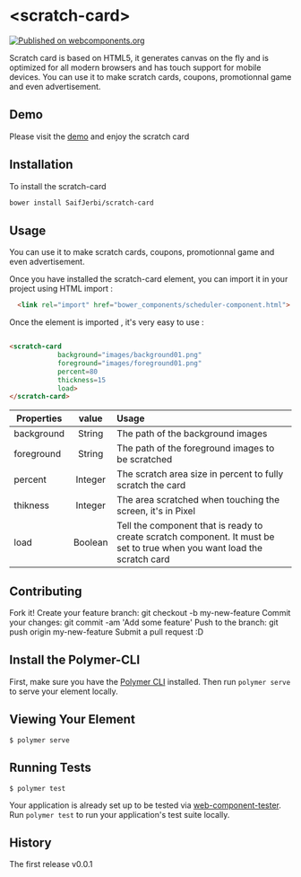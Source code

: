 # \<scratch-card\>

[![Published on webcomponents.org](https://img.shields.io/badge/webcomponents.org-published-blue.svg)](https://www.webcomponents.org/element/SaifJerbi/scratch-card)

Scratch card  is based on HTML5, it generates canvas on the fly and is optimized for all modern browsers and has touch support for mobile devices. You can use it to make scratch cards, coupons, promotionnal game and even advertisement.

## Demo

Please visit the [demo](https://saifjerbi.github.io/scratch-card) and enjoy the scratch card

## Installation

To install the scratch-card 

```bash
bower install SaifJerbi/scratch-card
```

## Usage

You can use it to make scratch cards, coupons, promotionnal game and even advertisement.

Once you have installed the scratch-card element, you can import it in your project using HTML import :

```html
  <link rel="import" href="bower_components/scheduler-component.html">
```
Once the element is imported , it's very easy to use :

```html

<scratch-card 
            background="images/background01.png" 
            foreground="images/foreground01.png"
            percent=80
            thickness=15
            load>
</scratch-card>

```

| Properties        | value          | Usage |
| -------------     |:-------------: | :-----|
| background        | String         | The path of the background images |
| foreground        | String         | The path of the foreground images to be scratched |
| percent           | Integer        | The scratch area size in percent to fully scratch the card |
| thikness          | Integer        | The area scratched when touching the screen, it's in Pixel |
| load              | Boolean        | Tell the component that is ready to create scratch component. It must be set to true when you want load the scratch card|

## Contributing

Fork it!
Create your feature branch: git checkout -b my-new-feature
Commit your changes: git commit -am 'Add some feature'
Push to the branch: git push origin my-new-feature
Submit a pull request :D

## Install the Polymer-CLI

First, make sure you have the [Polymer CLI](https://www.npmjs.com/package/polymer-cli) installed. Then run `polymer serve` to serve your element locally.

## Viewing Your Element

```
$ polymer serve
```

## Running Tests

```
$ polymer test
```

Your application is already set up to be tested via [web-component-tester](https://github.com/Polymer/web-component-tester). Run `polymer test` to run your application's test suite locally.

## History

The first release v0.0.1
